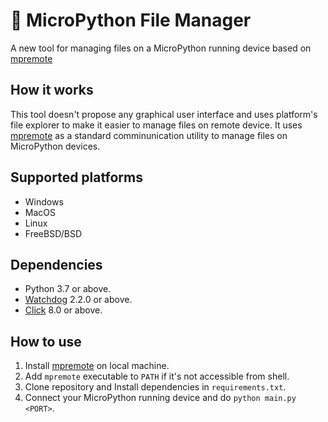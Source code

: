 # 📂 MicroPython File Manager
A new tool for managing files on a MicroPython running device based on [mpremote](https://pypi.org/project/mpremote)

## How it works
This tool doesn't propose any graphical user interface and uses platform's file explorer to make it easier to manage files on remote device.
It uses [mpremote](https://pypi.org/project/mpremote) as a standard comminunication utility to manage files on MicroPython devices.

## Supported platforms
- Windows
- MacOS
- Linux
- FreeBSD/BSD

## Dependencies
- Python 3.7 or above.
- [Watchdog](https://pypi.org/project/watchdog/) 2.2.0 or above.
- [Click](https://pypi.org/project/click/) 8.0 or above.

## How to use
1. Install [mpremote](https://pypi.org/project/mpremote) on local machine.
2. Add `mpremote` executable to `PATH` if it's not accessible from shell.
3. Clone repository and Install dependencies in `requirements.txt`.
4. Connect your MicroPython running device and do `python main.py <PORT>`.
